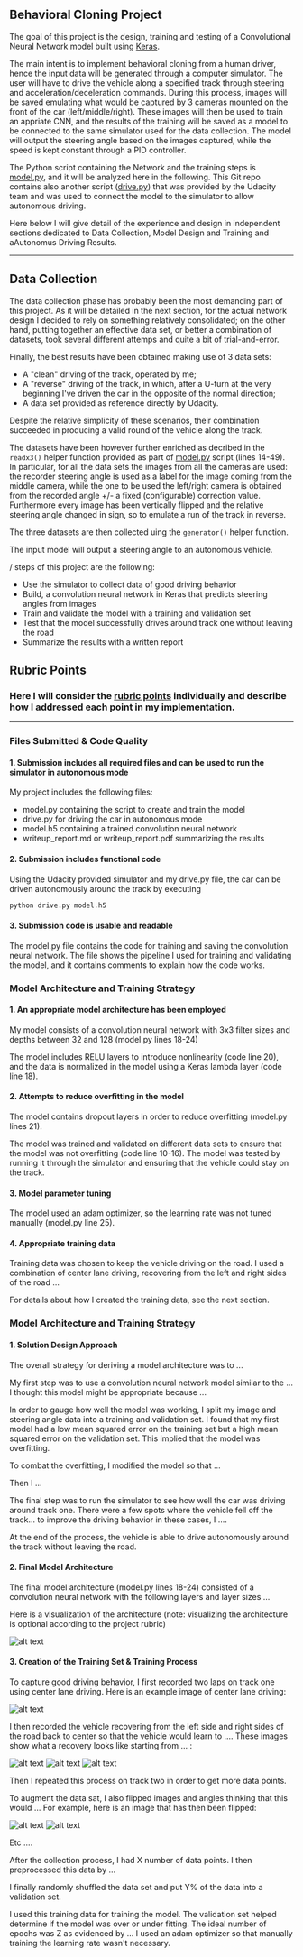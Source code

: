 
## Behavioral Cloning Project


The goal of this project is the design, training and testing of a Convolutional Neural Network model built using [Keras](https://keras.io/).

The main intent is to implement behavioral cloning from a human driver, hence the input data will be generated through a computer simulator. The user will have to drive the vehicle along a specified track through steering and acceleration/deceleration commands. During this process, images will be saved emulating what would be captured by 3 cameras mounted on the front of the car (left/middle/right). These images will then be used to train an appriate CNN, and the results of the training will be saved as a model to be connected to the same simulator used for the data collection. The model will output the steering angle based on the images captured, while the speed is kept constant through a PID controller.

The Python script containing the Network and the training steps is [model.py](./model.py), and it will be analyzed here in the following. This Git repo contains also another script ([drive.py](./drive.py)) that was provided by the Udacity team and was used to connect the model to the simulator to allow autonomous driving.

Here below I will give detail of the experience and design in independent sections dedicated to Data Collection, Model Design and Training and aAutonomus Driving Results.

---
## Data Collection

The data collection phase has probably been the most demanding part of this project. As it will be detailed in the next section, for the actual network design I decided to rely on something relatively consolidated; on the other hand, putting together an effective data set, or better a combination of datasets, took several different attemps and quite a bit of trial-and-error.

Finally, the best results have been obtained making use of 3 data sets:

* A "clean" driving of the track, operated by me;
* A "reverse" driving of the track, in which, after a U-turn at the very beginning I've driven the car in the opposite of the normal direction;
* A data set provided as reference directly by Udacity.

Despite the relative simplicity of these scenarios, their combination succeeded in producing a valid round of the vehicle along the track.

The datasets have been however further enriched as decribed in the `readx3()` helper function provided as part of [model.py](./model.py) script (lines 14-49). In particular, for all the data sets the images from all the cameras are used: the recorder steering angle is used as a label for the image coming from the middle camera, while the one to be used the left/right camera is obtained from the recorded angle +/- a fixed (configurable) correction value. Furthermore every image has been vertically flipped and the relative steering angle changed in sign, so to emulate a run of the track in reverse.

The three datasets are then collected uing the `generator()` helper function.

The input  model will output a steering angle to an autonomous vehicle. 

/ steps of this project are the following:
* Use the simulator to collect data of good driving behavior
* Build, a convolution neural network in Keras that predicts steering angles from images
* Train and validate the model with a training and validation set
* Test that the model successfully drives around track one without leaving the road
* Summarize the results with a written report


[//]: # (Image References)

[image1]: ./examples/placeholder.png "Model Visualization"
[image2]: ./examples/placeholder.png "Grayscaling"
[image3]: ./examples/placeholder_small.png "Recovery Image"
[image4]: ./examples/placeholder_small.png "Recovery Image"
[image5]: ./examples/placeholder_small.png "Recovery Image"
[image6]: ./examples/placeholder_small.png "Normal Image"
[image7]: ./examples/placeholder_small.png "Flipped Image"

## Rubric Points
### Here I will consider the [rubric points](https://review.udacity.com/#!/rubrics/432/view) individually and describe how I addressed each point in my implementation.  

---
### Files Submitted & Code Quality

#### 1. Submission includes all required files and can be used to run the simulator in autonomous mode

My project includes the following files:
* model.py containing the script to create and train the model
* drive.py for driving the car in autonomous mode
* model.h5 containing a trained convolution neural network 
* writeup_report.md or writeup_report.pdf summarizing the results

#### 2. Submission includes functional code
Using the Udacity provided simulator and my drive.py file, the car can be driven autonomously around the track by executing 
```sh
python drive.py model.h5
```

#### 3. Submission code is usable and readable

The model.py file contains the code for training and saving the convolution neural network. The file shows the pipeline I used for training and validating the model, and it contains comments to explain how the code works.

### Model Architecture and Training Strategy

#### 1. An appropriate model architecture has been employed

My model consists of a convolution neural network with 3x3 filter sizes and depths between 32 and 128 (model.py lines 18-24) 

The model includes RELU layers to introduce nonlinearity (code line 20), and the data is normalized in the model using a Keras lambda layer (code line 18). 

#### 2. Attempts to reduce overfitting in the model

The model contains dropout layers in order to reduce overfitting (model.py lines 21). 

The model was trained and validated on different data sets to ensure that the model was not overfitting (code line 10-16). The model was tested by running it through the simulator and ensuring that the vehicle could stay on the track.

#### 3. Model parameter tuning

The model used an adam optimizer, so the learning rate was not tuned manually (model.py line 25).

#### 4. Appropriate training data

Training data was chosen to keep the vehicle driving on the road. I used a combination of center lane driving, recovering from the left and right sides of the road ... 

For details about how I created the training data, see the next section. 

### Model Architecture and Training Strategy

#### 1. Solution Design Approach

The overall strategy for deriving a model architecture was to ...

My first step was to use a convolution neural network model similar to the ... I thought this model might be appropriate because ...

In order to gauge how well the model was working, I split my image and steering angle data into a training and validation set. I found that my first model had a low mean squared error on the training set but a high mean squared error on the validation set. This implied that the model was overfitting. 

To combat the overfitting, I modified the model so that ...

Then I ... 

The final step was to run the simulator to see how well the car was driving around track one. There were a few spots where the vehicle fell off the track... to improve the driving behavior in these cases, I ....

At the end of the process, the vehicle is able to drive autonomously around the track without leaving the road.

#### 2. Final Model Architecture

The final model architecture (model.py lines 18-24) consisted of a convolution neural network with the following layers and layer sizes ...

Here is a visualization of the architecture (note: visualizing the architecture is optional according to the project rubric)

![alt text][image1]

#### 3. Creation of the Training Set & Training Process

To capture good driving behavior, I first recorded two laps on track one using center lane driving. Here is an example image of center lane driving:

![alt text][image2]

I then recorded the vehicle recovering from the left side and right sides of the road back to center so that the vehicle would learn to .... These images show what a recovery looks like starting from ... :

![alt text][image3]
![alt text][image4]
![alt text][image5]

Then I repeated this process on track two in order to get more data points.

To augment the data sat, I also flipped images and angles thinking that this would ... For example, here is an image that has then been flipped:

![alt text][image6]
![alt text][image7]

Etc ....

After the collection process, I had X number of data points. I then preprocessed this data by ...


I finally randomly shuffled the data set and put Y% of the data into a validation set. 

I used this training data for training the model. The validation set helped determine if the model was over or under fitting. The ideal number of epochs was Z as evidenced by ... I used an adam optimizer so that manually training the learning rate wasn't necessary.
